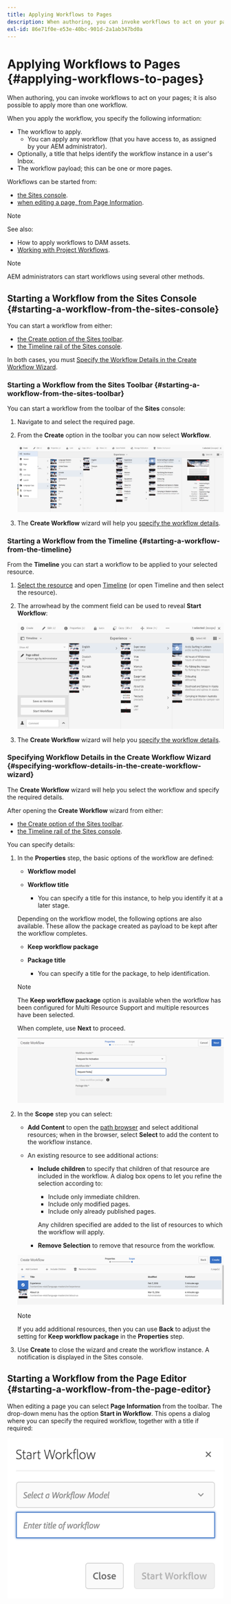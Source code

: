 ```yaml
---
title: Applying Workflows to Pages
description: When authoring, you can invoke workflows to act on your pages; it is also possible to apply more than one workflow..
exl-id: 86e71f0e-e53e-40bc-901d-2a1ab347bd0a
---
```

# Applying Workflows to Pages {#applying-workflows-to-pages}

When authoring, you can invoke workflows to act on your pages; it is also possible to apply more than one workflow.

When you apply the workflow, you specify the following information:

* The workflow to apply.
  * You can apply any workflow (that you have access to, as assigned by your AEM administrator).
* Optionally, a title that helps identify the workflow instance in a user's Inbox.
* The workflow payload; this can be one or more pages.

Workflows can be started from:

* [the Sites console](#starting-a-workflow-from-the-sites-console).
* [when editing a page, from Page Information](#starting-a-workflow-from-the-page-editor).

>[!NOTE]
>
>See also:
>
>* How to apply workflows to DAM assets.
>* [Working with Project Workflows](/help/sites-cloud/authoring/projects/workflows.md).

<!-- 
>* [How to apply workflows to DAM assets](/help/assets/assets-workflow.md).
>* [Working with Project Workflows](/help/sites-cloud/authoring/projects/workflows.md).
-->

>[!NOTE]
>
>AEM administrators can start workflows using several other methods.

<!-- 
>AEM administrators can [start workflows using several other methods](/help/sites-administering/workflows-starting.md).
-->

## Starting a Workflow from the Sites Console {#starting-a-workflow-from-the-sites-console}

You can start a workflow from either:

* [the Create option of the Sites toolbar](#starting-a-workflow-from-the-sites-toolbar).
* [the Timeline rail of the Sites console](#starting-a-workflow-from-the-timeline).

In both cases, you must [Specify the Workflow Details in the Create Workflow Wizard](#specifying-workflow-details-in-the-create-workflow-wizard).

### Starting a Workflow from the Sites Toolbar {#starting-a-workflow-from-the-sites-toolbar}

You can start a workflow from the toolbar of the **Sites** console:

1. Navigate to and select the required page.

1. From the **Create** option in the toolbar you can now select **Workflow**.

   ![Create workflow from the toolbar](/help/sites-cloud/authoring/assets/workflows-create-from-toolbar.png)

1. The **Create Workflow** wizard will help you [specify the workflow details](#specifying-workflow-details-in-the-create-workflow-wizard).

### Starting a Workflow from the Timeline {#starting-a-workflow-from-the-timeline}

From the **Timeline** you can start a workflow to be applied to your selected resource.

1. [Select the resource](/help/sites-cloud/authoring/getting-started/basic-handling.md#viewing-and-selecting-resources) and open [Timeline](/help/sites-cloud/authoring/getting-started/basic-handling.md#timeline) (or open Timeline and then select the resource).
1. The arrowhead by the comment field can be used to reveal **Start Workflow**:

   ![Create workflow from the timeline](/help/sites-cloud/authoring/assets/workflows-create-from-timeline.png)

1. The **Create Workflow** wizard will help you [specify the workflow details](#specifying-workflow-details-in-the-create-workflow-wizard).

### Specifying Workflow Details in the Create Workflow Wizard {#specifying-workflow-details-in-the-create-workflow-wizard}

The **Create Workflow** wizard will help you select the workflow and specify the required details.

After opening the **Create Workflow** wizard from either:

* [the Create option of the Sites toolbar](#starting-a-workflow-from-the-sites-toolbar).
* [the Timeline rail of the Sites console](#starting-a-workflow-from-the-timeline).

You can specify details:

1. In the **Properties** step, the basic options of the workflow are defined:

    * **Workflow model**
    * **Workflow title**

        * You can specify a title for this instance, to help you identify it at a later stage.

   Depending on the workflow model, the following options are also available. These allow the package created as payload to be kept after the workflow completes.

    * **Keep workflow package**
    * **Package title**

        * You can specify a title for the package, to help identification.

   >[!NOTE]
   >
   >The **Keep workflow package** option is available when the workflow has been configured for Multi Resource Support and multiple resources have been selected.
   
   <!--
   >The **Keep workflow package** option is available when the workflow has been configured for [Multi Resource Support](/help/sites-developing/workflows-models.md#configuring-a-workflow-for-multi-resource-support) and multiple resources have been selected.
   -->

   When complete, use **Next** to proceed.

   ![Specifying workflow properties](/help/sites-cloud/authoring/assets/workflows-properties.png)

1. In the **Scope** step you can select:

    * **Add Content** to open the [path browser](/help/sites-cloud/authoring/fundamentals/environment-tools.md#path-browser) and select additional resources; when in the browser, select **Select** to add the content to the workflow instance.

    * An existing resource to see additional actions:

        * **Include children** to specify that children of that resource are included in the workflow.
          A dialog box opens to let you refine the selection according to:

            * Include only immediate children.
            * Include only modified pages.
            * Include only already published pages.

          Any children specified are added to the list of resources to which the workflow will apply.

        * **Remove Selection** to remove that resource from the workflow.

   ![Define workflow scope](/help/sites-cloud/authoring/assets/workflows-scope.png)

   >[!NOTE]
   >
   >If you add additional resources, then you can use **Back** to adjust the setting for **Keep workflow package** in the **Properties** step.

1. Use **Create** to close the wizard and create the workflow instance. A notification is displayed in the Sites console.

## Starting a Workflow from the Page Editor {#starting-a-workflow-from-the-page-editor}

When editing a page you can select **Page Information** from the toolbar. The drop-down menu has the option **Start in Workflow**. This opens a dialog where you can specify the required workflow, together with a title if required:

![Starting a workflow from the page editor](/help/sites-cloud/authoring/assets/workflows-create-page-editor.png)
